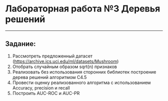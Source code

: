 # Лабораторная работа №3 Деревья решений
____
## Задание:
1. Рассмотреть предложенный датасет (https://archive.ics.uci.edu/ml/datasets/Mushroom)
2. Отобрать случайным образом sqrt(n) признаков
3. Реализовать без использования сторонних библиотек построение дерева решений алгоритмом C4.5
4. Провести оценку реализованного алгоритма с использованием Accuracy, precision и recall
5. Построить AUC-ROC и AUC-PR
